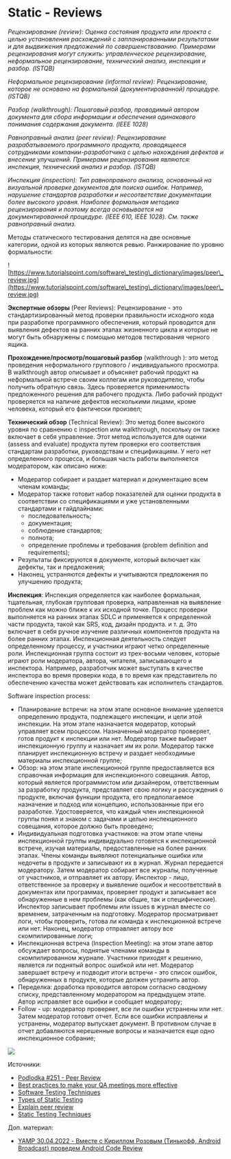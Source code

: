 # Static - Reviews

_Рецензирование (review): Оценка состояния продукта или проекта с целью установления расхождений с запланированными результатами и для выдвижения предложений по совершенствованию. Примерами рецензирования могут служить: управленческое рецензирование, неформальное рецензирование, технический анализ, инспекция и разбор. (ISTQB)_

_Неформальное рецензирование (informal review): Рецензирование, которое не основано на формальной (документированной) процедуре. (ISTQB)_

_Разбор (walkthrough): Пошаговый разбор, проводимый автором документа для сбора информации и обеспечения одинакового понимания содержания документа. (IEEE 1028)_

_Равноправный анализ (peer review): Рецензирование разрабатываемого программного продукта, проводящееся сотрудниками компании-разработчика с целью нахождения дефектов и внесение улучшений. Примерами рецензирования являются: инспекция, технический анализ и разбор. (ISTQB)_

_Инспекция (inspection): Тип равноправного анализа, основанный на визуальной проверке документов для поиска ошибок. Например, нарушение стандартов разработки и несоответствие документации более высокого уровня. Наиболее формальная методика рецензирования и поэтому всегда основывается на документированной процедуре. (IEEE 610, IEEE 1028). См. также равноправный анализ._

Методы статического тестирования делятся на две основные категории, одной из которых являются ревью. Ранжирование по уровню формальности:

![https://www.tutorialspoint.com/software\_testing\_dictionary/images/peer\_review.jpg](https://www.tutorialspoint.com/software\_testing\_dictionary/images/peer\_review.jpg)

**Экспертные обзоры** (Peer Reviews): Рецензирование - это стандартизированный метод проверки правильности исходного кода при разработке программного обеспечения, который проводится для выявления дефектов на ранних этапах жизненного цикла и которые не могут быть обнаружены с помощью методов тестирования черного ящика.

**Прохождение/просмотр/пошаговый разбор** (walkthrough ): это метод проведения неформального группового / индивидуального просмотра. В walkthrough автор описывает и объясняет рабочий продукт на неформальной встрече своим коллегам или руководителю, чтобы получить обратную связь. Здесь проверяется применимость предложенного решения для рабочего продукта. Либо рабочий продукт проверяется на наличие дефектов несколькими лицами, кроме человека, который его фактически произвел;

**Технический обзор** (Technical Review): Это метод более высокого уровня по сравнению с inspection или walkthrough, поскольку он также включает в себя управление. Этот метод используется для оценки (assess and evaluate) продукта путем проверки его соответствия стандартам разработки, руководствам и спецификациям. У него нет определенного процесса, и большая часть работы выполняется модератором, как описано ниже:

* Модератор собирает и раздает материал и документацию всем членам команды;
* Модератор также готовит набор показателей для оценки продукта в соответствии со спецификациями и уже установленными стандартами и гайдлайнами:
  * последовательность;
  * документация;
  * соблюдение стандартов;
  * полнота;
  * определение проблемы и требования (problem definition and requirements);
* Результаты фиксируются в документе, который включает как дефекты, так и предложения;
* Наконец, устраняются дефекты и учитываются предложения по улучшению продукта;

**Инспекция**: Инспекция определяется как наиболее формальная, тщательная, глубокая групповая проверка, направленная на выявление проблем как можно ближе к их исходной точке. Процесс проверки выполняется на ранних этапах SDLC и применяется к определенной части продукта, такой как SRS, код, дизайн продукта. и т. д. Это включает в себя ручное изучение различных компонентов продукта на более ранних этапах. Инспекционная деятельность следует определенному процессу, и участники играют четко определенные роли. Инспекционная группа состоит из трех-восьми человек, которые играют роли модератора, автора, читателя, записывающего и инспектора. Например, разработчик может выступать в качестве инспектора во время проверки кода, в то время как представитель по обеспечению качества может действовать как исполнитель стандартов.

Software inspection process:

* Планирование встречи: на этом этапе основное внимание уделяется определению продукта, подлежащего инспекции, и цели этой инспекции. На этом этапе назначается модератор, который управляет всем процессом. Назначенный модератор проверяет, готов продукт к инспекции или нет. Модератор также выбирает инспекционную группу и назначает им их роли. Модератор также планирует инспекционную встречу и раздает необходимые материалы инспекционной группе;
* Обзор: на этом этапе инспекционной группе предоставляется вся справочная информация для инспекционного совещания. Автор, который является программистом или дизайнером, ответственным за разработку продукта, представляет свою логику и рассуждения о продукте, включая функции продукта, его предполагаемое назначение и подход или концепцию, использованные при его разработке. Удостоверяется, что каждый член инспекционной группы понял и знаком с задачами и целью инспекционного совещания, которое должно быть проведено;
* Индивидуальная подготовка участников: на этом этапе члены инспекционной группы индивидуально готовятся к инспекционной встрече, изучая материалы, предоставленные на более ранних этапах. Члены команды выявляют потенциальные ошибки или недочеты в продукте и записывают их в журнал. Журнал передается модератору. Затем модератор собирает все журналы, полученные от участников, и отправляет их автору. Инспектор - лицо, ответственное за проверку и выявление ошибок и несоответствий в документах или программах, проверяет продукт и записывает все обнаруженные в нем проблемы (как общие, так и специфические). Инспектор записывает проблемы или issues в журнал вместе со временем, затраченным на подготовку. Модератор просматривает логи, чтобы проверить, готова ли команда к инспекционной встрече или нет. Наконец, модератор отправляет автору все скомпилированные логи;
* Инспекционная встреча (Inspection Meeting): на этом этапе автор обсуждает вопросы, поднятые членами команды в скомпилированном журнале. Участники приходят к решению, является ли поднятый вопрос ошибкой или нет. Модератор завершает встречу и подводит итоги встречи - это список ошибок, обнаруженных в продукте, которые должен устранить автор.
* Переделка: доработка проводится автором согласно сводному списку, представленному модератором на предыдущем этапе. Автор исправляет все ошибки и сообщает модератору;
* Follow - up: модератор проверяет, все ли ошибки устранены или нет. Затем модератор готовит отчет. Если все ошибки исправлены и устранены, модератор выпускает документ. В противном случае в отчет добавляются нерешенные вопросы и назначается еще одно инспекционное собрание;

![](https://lh3.googleusercontent.com/3Zp7j69Y1F9v2cNbZ6e6xR128Uc9GOtuq-Y-Rl44fuWU6cPb8ZC6S1E\_V2AGJf1LVjIRQ6r2S2YaOc1E6-3qZBV5x9P9K4nVkbfn4C75dbz\_ePadqrjDLY1XYAQjBzWnbaf5a2\_Q)

Источники:

* [Podlodka #251 - Peer Review](https://www.youtube.com/watch?v=1bnIA1c3\_30)
* [Best practices to make your QA meetings more effective](https://blog.qatestlab.com/2021/10/20/make-meetings-effective/)
* [Software Testing Techniques](https://www.geeksforgeeks.org/software-testing-techniques/)
* [Types of Static Testing](https://www.geeksforgeeks.org/types-of-static-testing/)
* [Explain peer review](https://softwaretestingguide.blogspot.com/2007/09/explain-peer-review-in-software-testing.html)
* [Static Testing Techniques](https://www.educba.com/static-testing-techniques/)

Доп. материал:

* [YAMP 30.04.2022 - Вместе с Кириллом Розовым (Тинькофф, Android Broadcast) проведем Android Code Review](https://www.youtube.com/watch?v=n3OfjZxFo04\&t=3945s)
